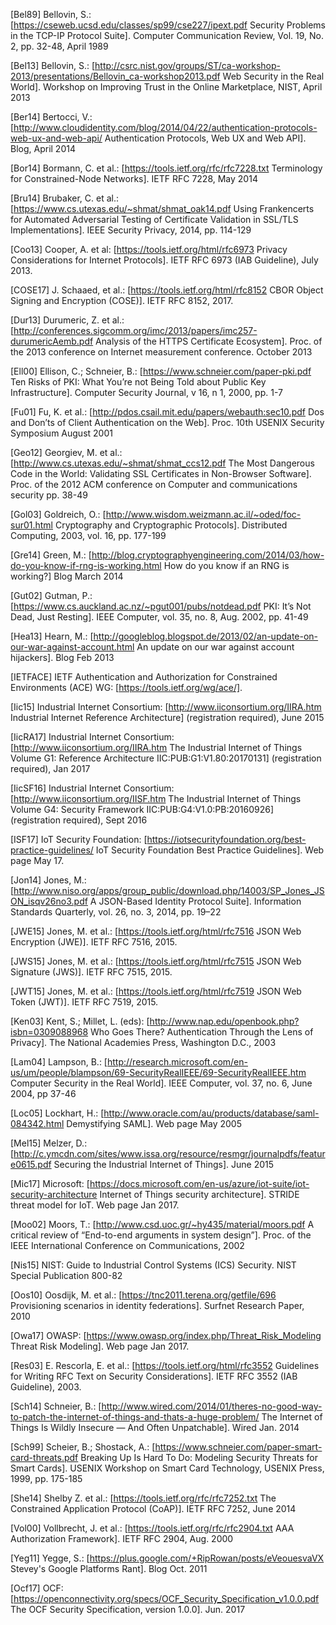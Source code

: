 
[Bel89] Bellovin, S.: [https://cseweb.ucsd.edu/classes/sp99/cse227/ipext.pdf Security Problems in the TCP-IP Protocol Suite]. Computer Communication Review, Vol. 19, No. 2, pp. 32-48, April 1989

[Bel13] Bellovin, S.: [http://csrc.nist.gov/groups/ST/ca-workshop-2013/presentations/Bellovin_ca-workshop2013.pdf Web Security in the Real World]. Workshop on Improving Trust in the Online Marketplace, NIST, April 2013

[Ber14] Bertocci, V.: [http://www.cloudidentity.com/blog/2014/04/22/authentication-protocols-web-ux-and-web-api/ Authentication Protocols, Web UX and Web API]. Blog, April 2014

[Bor14] Bormann, C. et al.: [https://tools.ietf.org/rfc/rfc7228.txt Terminology for Constrained-Node Networks]. IETF RFC 7228, May 2014

[Bru14] Brubaker, C. et al.: [https://www.cs.utexas.edu/~shmat/shmat_oak14.pdf Using Frankencerts for Automated Adversarial Testing of Certificate Validation in SSL/TLS Implementations]. IEEE Security Privacy, 2014, pp. 114-129

[Coo13] Cooper, A. et al: [https://tools.ietf.org/html/rfc6973 Privacy Considerations for Internet Protocols]. IETF RFC 6973 (IAB Guideline), July 2013.

[COSE17] J. Schaaed, et al.: [https://tools.ietf.org/html/rfc8152 CBOR Object Signing and Encryption (COSE)]. IETF RFC 8152, 2017.

[Dur13] Durumeric, Z. et al.: [http://conferences.sigcomm.org/imc/2013/papers/imc257-durumericAemb.pdf Analysis of the HTTPS Certificate Ecosystem]. Proc. of the 2013 conference on Internet measurement conference. October 2013

[Ell00] Ellison, C.; Schneier, B.: [https://www.schneier.com/paper-pki.pdf Ten Risks of PKI: What You’re not Being Told about Public Key Infrastructure]. Computer Security Journal, v 16, n 1, 2000, pp. 1-7

[Fu01] Fu, K. et al.: [http://pdos.csail.mit.edu/papers/webauth:sec10.pdf Dos and Don’ts of Client Authentication on the Web]. Proc. 10th USENIX Security Symposium August 2001

[Geo12] Georgiev, M. et al.: [http://www.cs.utexas.edu/~shmat/shmat_ccs12.pdf The Most Dangerous Code in the World: Validating SSL Certificates in Non-Browser Software]. Proc. of the 2012 ACM conference on Computer and communications security pp. 38-49

[Gol03] Goldreich, O.: [http://www.wisdom.weizmann.ac.il/~oded/foc-sur01.html Cryptography and Cryptographic Protocols]. Distributed Computing, 2003, vol. 16, pp. 177-199

[Gre14] Green, M.: [http://blog.cryptographyengineering.com/2014/03/how-do-you-know-if-rng-is-working.html How do you know if an RNG is working?] Blog March 2014

[Gut02] Gutman, P.: [https://www.cs.auckland.ac.nz/~pgut001/pubs/notdead.pdf PKI: It’s Not Dead, Just Resting]. IEEE Computer, vol. 35, no. 8, Aug. 2002, pp. 41-49

[Hea13] Hearn, M.: [http://googleblog.blogspot.de/2013/02/an-update-on-our-war-against-account.html An update on our war against account hijackers]. Blog Feb 2013

[IETFACE] IETF Authentication and Authorization for Constrained Environments (ACE) WG: [https://tools.ietf.org/wg/ace/].

[Iic15] Industrial Internet Consortium: [http://www.iiconsortium.org/IIRA.htm Industrial Internet Reference Architecture] (registration required), June 2015

[IicRA17] Industrial Internet Consortium: [http://www.iiconsortium.org/IIRA.htm The Industrial Internet of Things Volume G1: Reference Architecture IIC:PUB:G1:V1.80:20170131] (registration required), Jan 2017

[IicSF16] Industrial Internet Consortium: [http://www.iiconsortium.org/IISF.htm The Industrial Internet of Things Volume G4: Security Framework IIC:PUB:G4:V1.0:PB:20160926] (registration required), Sept 2016

[ISF17] IoT Security Foundation: [https://iotsecurityfoundation.org/best-practice-guidelines/ IoT Security Foundation Best Practice Guidelines].  Web page May 17.

[Jon14] Jones, M.: [http://www.niso.org/apps/group_public/download.php/14003/SP_Jones_JSON_isqv26no3.pdf A JSON-Based Identity Protocol Suite]. Information Standards Quarterly, vol. 26, no. 3, 2014, pp. 19–22 

[JWE15] Jones, M. et al.: [https://tools.ietf.org/html/rfc7516 JSON Web Encryption (JWE)]. IETF RFC 7516, 2015.

[JWS15] Jones, M. et al.: [https://tools.ietf.org/html/rfc7515 JSON Web Signature (JWS)]. IETF RFC 7515, 2015.

[JWT15] Jones, M. et al.: [https://tools.ietf.org/html/rfc7519 JSON Web Token (JWT)]. IETF RFC 7519, 2015.

[Ken03] Kent, S.; Millet, L. (eds): [http://www.nap.edu/openbook.php?isbn=0309088968 Who Goes There? Authentication Through the Lens of Privacy]. The National Academies Press, Washington D.C., 2003

[Lam04] Lampson, B.: [http://research.microsoft.com/en-us/um/people/blampson/69-SecurityRealIEEE/69-SecurityRealIEEE.htm Computer Security in the Real World]. IEEE Computer, vol. 37, no. 6, June 2004, pp 37-46

[Loc05] Lockhart, H.: [http://www.oracle.com/au/products/database/saml-084342.html Demystifying SAML]. Web page May 2005

[Mel15] Melzer, D.: [http://c.ymcdn.com/sites/www.issa.org/resource/resmgr/journalpdfs/feature0615.pdf Securing the Industrial Internet of Things]. June 2015

[Mic17] Microsoft: [https://docs.microsoft.com/en-us/azure/iot-suite/iot-security-architecture Internet of Things security architecture].  STRIDE threat model for IoT.  Web page Jan 2017.

[Moo02] Moors, T.: [http://www.csd.uoc.gr/~hy435/material/moors.pdf A critical review of “End-to-end arguments in system design”]. Proc. of the IEEE International Conference on Communications, 2002 

[Nis15] NIST: Guide to Industrial Control Systems (ICS) Security. NIST Special Publication 800-82

[Oos10] Oosdijk, M. et al.: [https://tnc2011.terena.org/getfile/696 Provisioning scenarios in identity federations]. Surfnet Research Paper, 2010

[Owa17] OWASP: [https://www.owasp.org/index.php/Threat_Risk_Modeling Threat Risk Modeling].  Web page Jan 2017.

[Res03] E. Rescorla, E. et al.: [https://tools.ietf.org/html/rfc3552 Guidelines for Writing RFC Text on Security Considerations]. IETF RFC 3552 (IAB Guideline), 2003.

[Sch14] Schneier, B.: [http://www.wired.com/2014/01/theres-no-good-way-to-patch-the-internet-of-things-and-thats-a-huge-problem/ The Internet of Things Is Wildly Insecure — And Often Unpatchable]. Wired Jan. 2014

[Sch99] Scheier, B.; Shostack, A.: [https://www.schneier.com/paper-smart-card-threats.pdf Breaking Up Is Hard To Do: Modeling Security Threats for Smart Cards]. USENIX Workshop on Smart Card Technology, USENIX Press, 1999, pp. 175-185

[She14] Shelby Z. et al.: [https://tools.ietf.org/rfc/rfc7252.txt The Constrained Application Protocol (CoAP)]. IETF RFC 7252, June 2014

[Vol00] Vollbrecht, J. et al.: [https://tools.ietf.org/rfc/rfc2904.txt AAA Authorization Framework]. IETF RFC 2904, Aug. 2000

[Yeg11] Yegge, S.: [https://plus.google.com/+RipRowan/posts/eVeouesvaVX Stevey's Google Platforms Rant]. Blog Oct. 2011

[Ocf17] OCF: [https://openconnectivity.org/specs/OCF_Security_Specification_v1.0.0.pdf The OCF Security Specification, version 1.0.0]. Jun. 2017
